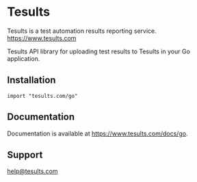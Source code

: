 # Tesults

Tesults is a test automation results reporting service. https://www.tesults.com

Tesults API library for uploading test results to Tesults in your Go application.

## Installation

`import "tesults.com/go"`

## Documentation

Documentation is available at https://www.tesults.com/docs/go.

## Support

help@tesults.com
